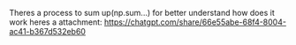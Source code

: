 Theres a process to sum up(np.sum...)
for better understand how does it work heres a attachment:
https://chatgpt.com/share/66e55abe-68f4-8004-ac41-b367d532eb60
